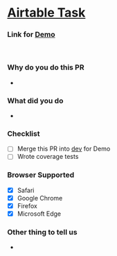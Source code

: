 # [Airtable Task]()

### Link for [Demo]()

<br />

### Why do you do this PR

-

### What did you do

-

### Checklist

- [ ] Merge this PR into [dev](https://github.com/thinc-org/cugetreg-frontend/tree/dev) for Demo
- [ ] Wrote coverage tests

### Browser Supported

- [x] Safari
- [x] Google Chrome
- [x] Firefox
- [x] Microsoft Edge

### Other thing to tell us

-
